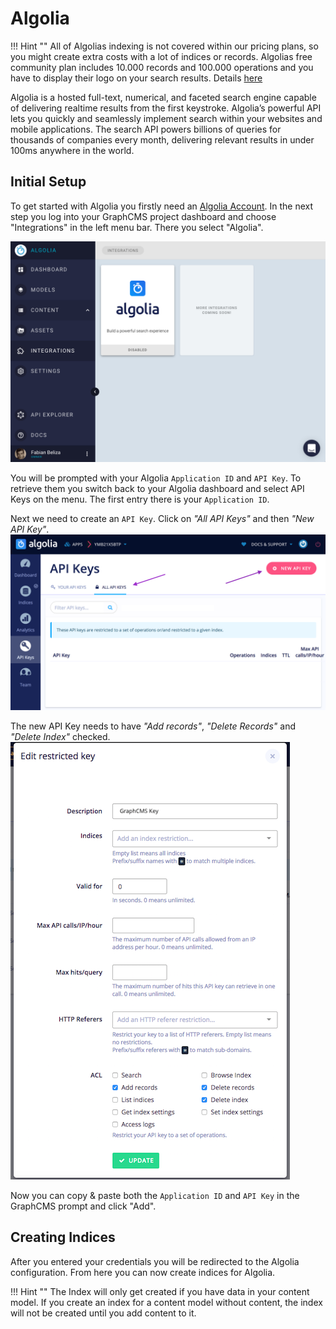 # Algolia

!!! Hint ""
    All of Algolias indexing is not covered within our pricing plans, so you might create extra costs with a lot of indices or records. Algolias free community plan includes 10.000 records and 100.000 operations and you have to display their logo on your search results. Details [here](https://www.algolia.com/pricing)

Algolia is a hosted full-text, numerical, and faceted search engine capable of delivering realtime results from the first keystroke. Algolia’s powerful API lets you quickly and seamlessly implement search within your websites and mobile applications. The search API powers billions of queries for thousands of companies every month, delivering relevant results in under 100ms anywhere in the world.

## Initial Setup

To get started with Algolia you firstly need an [Algolia Account](https://www.algolia.com/users/sign_up). In the next step you log into your GraphCMS project dashboard and choose "Integrations" in the left menu bar. There you select "Algolia".

![Algolia Integrations View](../img/integrations/integration_view.png)

You will be prompted with your Algolia `Application ID` and `API Key`. To retrieve them you switch back to your Algolia dashboard and select API Keys on the menu. The first entry there is your `Application ID`. 

Next we need to create an `API Key`. Click on *"All API Keys"* and then *"New API Key"*.
![Algolia API Keys](../img/integrations/algolia_api_keys.png)

The new API Key needs to have *"Add records"*, *"Delete Records"* and *"Delete Index"* checked.
![Create New API Key](../img/integrations/algolia_create_key.png)

Now you can copy & paste both the `Application ID` and `API Key` in the GraphCMS prompt and click "Add".

## Creating Indices

After you entered your credentials you will be redirected to the Algolia configuration. From here you can now create indices for Algolia.

!!! Hint ""
    The Index will only get created if you have data in your content model. If you create an index for a content model without content, the index will not be created until you add content to it.